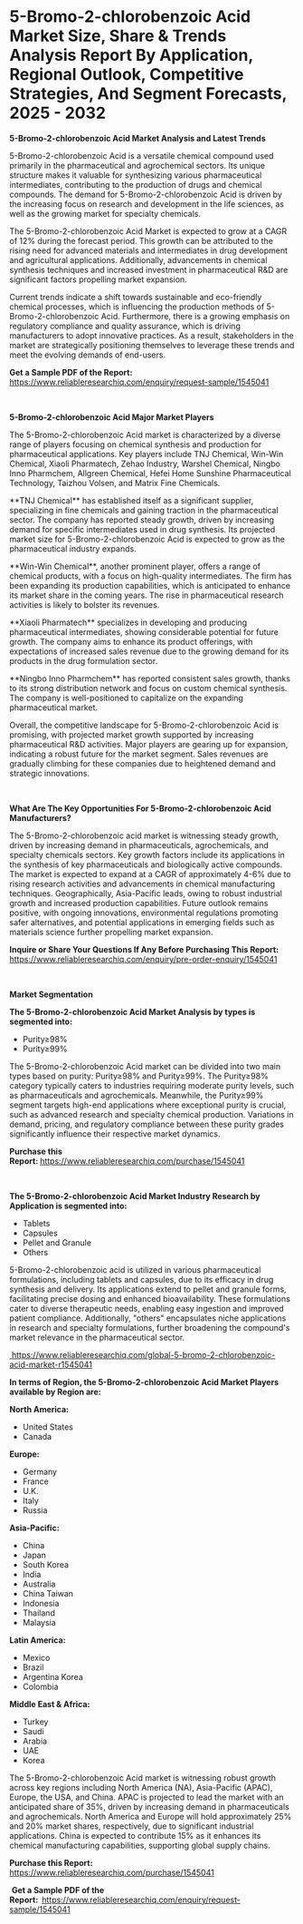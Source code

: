 <p><h1>5-Bromo-2-chlorobenzoic Acid Market Size, Share & Trends Analysis Report By Application, Regional Outlook, Competitive Strategies, And Segment Forecasts, 2025 - 2032</h1></p><p><strong>5-Bromo-2-chlorobenzoic Acid Market Analysis and Latest Trends</strong></p>
<p><p>5-Bromo-2-chlorobenzoic Acid is a versatile chemical compound used primarily in the pharmaceutical and agrochemical sectors. Its unique structure makes it valuable for synthesizing various pharmaceutical intermediates, contributing to the production of drugs and chemical compounds. The demand for 5-Bromo-2-chlorobenzoic Acid is driven by the increasing focus on research and development in the life sciences, as well as the growing market for specialty chemicals.</p><p>The 5-Bromo-2-chlorobenzoic Acid Market is expected to grow at a CAGR of 12% during the forecast period. This growth can be attributed to the rising need for advanced materials and intermediates in drug development and agricultural applications. Additionally, advancements in chemical synthesis techniques and increased investment in pharmaceutical R&D are significant factors propelling market expansion.</p><p>Current trends indicate a shift towards sustainable and eco-friendly chemical processes, which is influencing the production methods of 5-Bromo-2-chlorobenzoic Acid. Furthermore, there is a growing emphasis on regulatory compliance and quality assurance, which is driving manufacturers to adopt innovative practices. As a result, stakeholders in the market are strategically positioning themselves to leverage these trends and meet the evolving demands of end-users.</p></p>
<p><strong>Get a Sample PDF of the Report:&nbsp;</strong> <a href="https://www.reliableresearchiq.com/enquiry/request-sample/1545041?utm_campaign=3577&utm_medium=2&utm_source=Github&utm_content=ia&utm_term=19042025&utm_id=5-bromo-2-chlorobenzoic-acid">https://www.reliableresearchiq.com/enquiry/request-sample/1545041</a></p>
<p>&nbsp;</p>
<p><strong>5-Bromo-2-chlorobenzoic Acid Major Market Players</strong></p>
<p><p>The 5-Bromo-2-chlorobenzoic Acid market is characterized by a diverse range of players focusing on chemical synthesis and production for pharmaceutical applications. Key players include TNJ Chemical, Win-Win Chemical, Xiaoli Pharmatech, Zehao Industry, Warshel Chemical, Ningbo Inno Pharmchem, Allgreen Chemical, Hefei Home Sunshine Pharmaceutical Technology, Taizhou Volsen, and Matrix Fine Chemicals.</p><p>**TNJ Chemical** has established itself as a significant supplier, specializing in fine chemicals and gaining traction in the pharmaceutical sector. The company has reported steady growth, driven by increasing demand for specific intermediates used in drug synthesis. Its projected market size for 5-Bromo-2-chlorobenzoic Acid is expected to grow as the pharmaceutical industry expands.</p><p>**Win-Win Chemical**, another prominent player, offers a range of chemical products, with a focus on high-quality intermediates. The firm has been expanding its production capabilities, which is anticipated to enhance its market share in the coming years. The rise in pharmaceutical research activities is likely to bolster its revenues.</p><p>**Xiaoli Pharmatech** specializes in developing and producing pharmaceutical intermediates, showing considerable potential for future growth. The company aims to enhance its product offerings, with expectations of increased sales revenue due to the growing demand for its products in the drug formulation sector.</p><p>**Ningbo Inno Pharmchem** has reported consistent sales growth, thanks to its strong distribution network and focus on custom chemical synthesis. The company is well-positioned to capitalize on the expanding pharmaceutical market.</p><p>Overall, the competitive landscape for 5-Bromo-2-chlorobenzoic Acid is promising, with projected market growth supported by increasing pharmaceutical R&D activities. Major players are gearing up for expansion, indicating a robust future for the market segment. Sales revenues are gradually climbing for these companies due to heightened demand and strategic innovations.</p></p>
<p>&nbsp;</p>
<p><strong>What Are The Key Opportunities For 5-Bromo-2-chlorobenzoic Acid Manufacturers?</strong></p>
<p><p>The 5-Bromo-2-chlorobenzoic acid market is witnessing steady growth, driven by increasing demand in pharmaceuticals, agrochemicals, and specialty chemicals sectors. Key growth factors include its applications in the synthesis of key pharmaceuticals and biologically active compounds. The market is expected to expand at a CAGR of approximately 4-6% due to rising research activities and advancements in chemical manufacturing techniques. Geographically, Asia-Pacific leads, owing to robust industrial growth and increased production capabilities. Future outlook remains positive, with ongoing innovations, environmental regulations promoting safer alternatives, and potential applications in emerging fields such as materials science further propelling market expansion.</p></p>
<p><strong>Inquire or Share Your Questions If Any Before Purchasing This Report:</strong> <a href="https://www.reliableresearchiq.com/enquiry/pre-order-enquiry/1545041?utm_campaign=3577&utm_medium=2&utm_source=Github&utm_content=ia&utm_term=19042025&utm_id=5-bromo-2-chlorobenzoic-acid">https://www.reliableresearchiq.com/enquiry/pre-order-enquiry/1545041</a></p>
<p>&nbsp;</p>
<p><strong>Market Segmentation</strong></p>
<p><strong>The 5-Bromo-2-chlorobenzoic Acid Market Analysis by types is segmented into:</strong></p>
<p><ul><li>Purity≥98%</li><li>Purity≥99%</li></ul></p>
<p><p>The 5-Bromo-2-chlorobenzoic Acid market can be divided into two main types based on purity: Purity≥98% and Purity≥99%. The Purity≥98% category typically caters to industries requiring moderate purity levels, such as pharmaceuticals and agrochemicals. Meanwhile, the Purity≥99% segment targets high-end applications where exceptional purity is crucial, such as advanced research and specialty chemical production. Variations in demand, pricing, and regulatory compliance between these purity grades significantly influence their respective market dynamics.</p></p>
<p><strong>Purchase this Report:&nbsp;</strong><a href="https://www.reliableresearchiq.com/purchase/1545041?utm_campaign=3577&utm_medium=2&utm_source=Github&utm_content=ia&utm_term=19042025&utm_id=5-bromo-2-chlorobenzoic-acid">https://www.reliableresearchiq.com/purchase/1545041</a></p>
<p>&nbsp;</p>
<p><strong>The 5-Bromo-2-chlorobenzoic Acid Market Industry Research by Application is segmented into:</strong></p>
<p><ul><li>Tablets</li><li>Capsules</li><li>Pellet and Granule</li><li>Others</li></ul></p>
<p><p>5-Bromo-2-chlorobenzoic acid is utilized in various pharmaceutical formulations, including tablets and capsules, due to its efficacy in drug synthesis and delivery. Its applications extend to pellet and granule forms, facilitating precise dosing and enhanced bioavailability. These formulations cater to diverse therapeutic needs, enabling easy ingestion and improved patient compliance. Additionally, "others" encapsulates niche applications in research and specialty formulations, further broadening the compound's market relevance in the pharmaceutical sector.</p></p>
<p><a href="https://www.reliableresearchiq.com/global-5-bromo-2-chlorobenzoic-acid-market-r1545041?utm_campaign=3577&utm_medium=2&utm_source=Github&utm_content=ia&utm_term=19042025&utm_id=5-bromo-2-chlorobenzoic-acid">&nbsp;https://www.reliableresearchiq.com/global-5-bromo-2-chlorobenzoic-acid-market-r1545041</a></p>
<p><strong>In terms of Region, the 5-Bromo-2-chlorobenzoic Acid Market Players available by Region are:</strong></p>
<p>
    <p> <strong> North America: </strong>
        <ul>
            <li>United States</li>
            <li>Canada</li>
        </ul>
        </p> 
    <p> <strong> Europe: </strong>
        <ul>
            <li>Germany</li>
            <li>France</li>
            <li>U.K.</li>
            <li>Italy</li>
            <li>Russia</li>
        </ul>
        </p> 
    <p> <strong> Asia-Pacific: </strong>
        <ul>
            <li>China</li>
            <li>Japan</li>
            <li>South Korea</li>
            <li>India</li>
            <li>Australia</li>
            <li>China Taiwan</li>
            <li>Indonesia</li>
            <li>Thailand</li>
            <li>Malaysia</li>
        </ul>
        </p> 
    <p> <strong> Latin America: </strong>
        <ul>
            <li>Mexico</li>
            <li>Brazil</li>
            <li>Argentina Korea</li>
            <li>Colombia</li>
        </ul>
        </p> 
    <p> <strong> Middle East & Africa: </strong>
        <ul>
            <li>Turkey</li>
            <li>Saudi</li>
            <li>Arabia</li>
            <li>UAE</li>
            <li>Korea</li>
        </ul>
    </p>
    </p>
<p><p>The 5-Bromo-2-chlorobenzoic Acid market is witnessing robust growth across key regions including North America (NA), Asia-Pacific (APAC), Europe, the USA, and China. APAC is projected to lead the market with an anticipated share of 35%, driven by increasing demand in pharmaceuticals and agrochemicals. North America and Europe will hold approximately 25% and 20% market shares, respectively, due to significant industrial applications. China is expected to contribute 15% as it enhances its chemical manufacturing capabilities, supporting global supply chains.</p></p>
<p><strong>Purchase this Report: </strong><a href="https://www.reliableresearchiq.com/purchase/1545041?utm_campaign=3577&utm_medium=2&utm_source=Github&utm_content=ia&utm_term=19042025&utm_id=5-bromo-2-chlorobenzoic-acid">https://www.reliableresearchiq.com/purchase/1545041</a></p>
<p>&nbsp;<strong>Get a Sample PDF of the Report:&nbsp;&nbsp;</strong><a href="https://www.reliableresearchiq.com/enquiry/request-sample/1545041?utm_campaign=3577&utm_medium=2&utm_source=Github&utm_content=ia&utm_term=19042025&utm_id=5-bromo-2-chlorobenzoic-acid">https://www.reliableresearchiq.com/enquiry/request-sample/1545041</a></p>
<p><strong></strong></p>
<p><p></p><p></p><p></p></p>